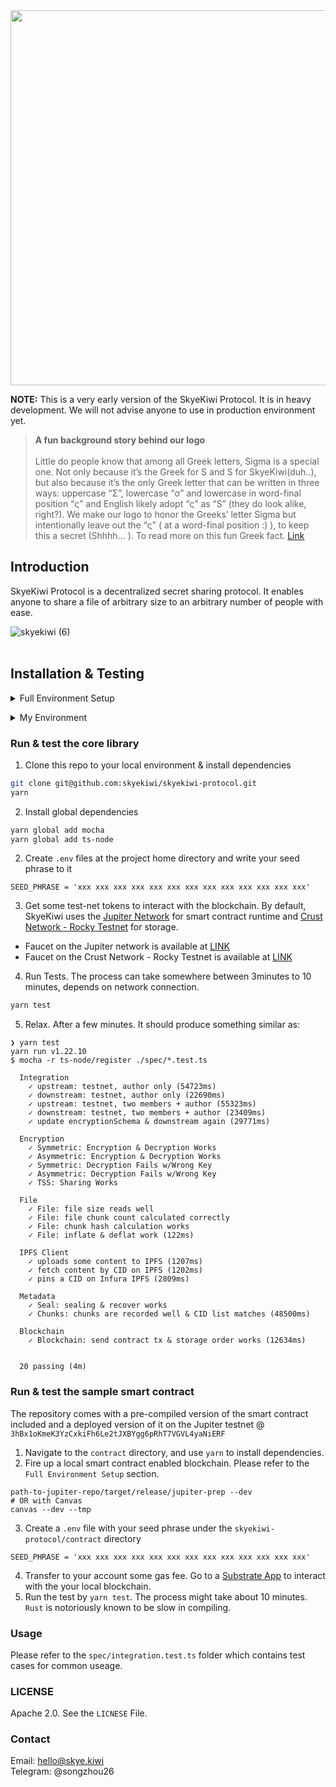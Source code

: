 <img src="https://tva1.sinaimg.cn/large/008i3skNgy1gqz4uri7ckj33dl0otn1c.jpg" width="600px"/>

**NOTE:** This is a very early version of the SkyeKiwi Protocol. It is in heavy development. We will not advise anyone to use in production environment yet.


> **A fun background story behind our logo** <br/><br/>
> Little do people know that among all Greek letters, Sigma is a special one. Not only because it’s the Greek for S and S for  SkyeKiwi(duh..), but also because it’s the only Greek letter that can be written in three ways: uppercase “Σ”, lowercase “σ” and lowercase in word-final position “ς” and English likely adopt “ς” as “S” (they do look alike, right?). We make our logo to honor the Greeks’ letter Sigma but intentionally leave out the “ς” ( at a word-final position :) ), to keep this a secret (Shhhh... ). To read more on this fun Greek fact. [Link](https://en.wikipedia.org/wiki/Sigma)


## Introduction

SkyeKiwi Protocol is a decentralized secret sharing protocol. It enables anyone to share a file of arbitrary size to an arbitrary number of people with ease. 


![skyekiwi (6)](https://tva1.sinaimg.cn/large/008i3skNgy1gqz4x7dy5sj31ip0r0q4k.jpg)
<br/><br/>
## Installation & Testing

<details><summary>Full Environment Setup</summary>

<p>
  
### Install Node.js

please reference to [Node.js Website](https://nodejs.org/en/download/) 

- We recommend you to install [yarn](https://classic.yarnpkg.com/en/docs/install/#mac-stable) as an alternative to `npm` . Simple run `npm install --global yarn` 

- The repo is tested with nodejs version `14.6.0` , to check on your nodejs version `node -v` , to switch version of node, I recommend using [n](https://github.com/tj/n) by TJ. 

    

### Setup the Substrate smart contract development environment

A good general guide to setup the environment for Substrate environment can be founded [here](https://substrate.dev/docs/en/knowledgebase/getting-started/). 

1. Install Rust for help: refer to [Rust Website](https://www.rust-lang.org/tools/install)

    ```bash
    curl --proto '=https' --tlsv1.2 -sSf https://sh.rustup.rs | sh
    source $HOME/.cargo/env
    ```

    Check your installed version
    ```bash
    rustc --version
    cargo --version
    ```
    This guides is tested with `rustc 1.50.0 (cb75ad5db 2021-02-10)` and `cargo 1.50.0 (f04e7fab7 2021-02-04)`

2. Install [Binaryen](https://github.com/WebAssembly/binaryen). You can simply install with [Homebrew](https://brew.sh/) on macOS

    ```bash
    brew install binaryen
    ```

    To install `Homebrew` use

    ```bash
    /bin/bash -c "$(curl -fsSL https://raw.githubusercontent.com/Homebrew/install/HEAD/install.sh)"
    ```

3. Install [cargo-contract](https://github.com/paritytech/cargo-contract) 

    ```bash
    cargo install --force cargo-contract
    ```


4. Grab a local Substrate blockchain node with `pallet-contract` included. There are many options: [jupiter](https://github.com/patractlabs/jupiter) is the one we choose. Alternatively, you can get [canvas](https://github.com/paritytech/canvas-node) by Parity. `Rust` is known for compiling slowly. It took me an hour to compile [jupiter](https://github.com/patractlabs/jupiter). 

    - To use [jupiter](https://github.com/patractlabs/jupiter), follow this [guide](https://github.com/patractlabs/jupiter#compile-and-run).  

    - To use [canvas](https://github.com/paritytech/canvas-node), follow this [guide](https://substrate.dev/substrate-contracts-workshop/#/0/setup?id=installing-the-canvas-node). 
    
    - Lastly, fire up the local blockchain 

        ```
        path-to-jupiter-repo/target/release/jupiter-prep --dev
        # OR with Canvas
        canvas --dev --tmp
        ```

        You can visit https://ipfs.io/ipns/dotapps.io and choose to connect to `ws://127.0.0.1:9944` to have a visual portal to interact with the blockchain. </p></details>

<details><summary>My Environment</summary>

<p>

#### Versions 

Codes are tested with the following environment:

`binaryen`: `version 101` <br/>
`cargo`: `cargo 1.51.0 (43b129a20 2021-03-16)` <br/>
`cargo-contract`:  `cargo-contract 0.10.0` <br/>
`node`: `v14.16.0` <br/>
`rust`: `rustc 1.51.0 (2fd73fabe 2021-03-23)` <br/><br/>
`canvas`: `canvas 0.1.0-385c4cc-x86_64-macos` <br/>
`OS Version`: `macOS Big Sur 11.0.1` <br/>

**Node Packages**
Please refer to the `package.json`

</p></details>

### Run & test the core library 

1. Clone this repo to your local environment & install dependencies 

```bash
git clone git@github.com:skyekiwi/skyekiwi-protocol.git
yarn
```

2. Install global dependencies

```bash
yarn global add mocha
yarn global add ts-node
```

2. Create `.env`  files at the project home directory and write your seed phrase to it

```
SEED_PHRASE = 'xxx xxx xxx xxx xxx xxx xxx xxx xxx xxx xxx xxx xxx'
```

3. Get some test-net tokens to interact with the blockchain. By default, SkyeKiwi uses the [Jupiter Network](https://github.com/patractlabs/jupiter/) for smart contract runtime and [Crust Network - Rocky Testnet](https://wiki.crust.network/docs/en/buildRockyGuidance) for storage.

- Faucet on the Jupiter network is available at [LINK](https://patrastore.io/#/jupiter-a1/system/accounts)
- Faucet on the Crust Network - Rocky Testnet is available at [LINK](https://github.com/decloudf/faucet-bot/issues)

4. Run Tests. The process can take somewhere between 3minutes to 10 minutes, depends on network connection. 

```bash
yarn test
```

5. Relax. After a few minutes. It should produce something similar as:

```
❯ yarn test                                                                                                                                                  
yarn run v1.22.10
$ mocha -r ts-node/register ./spec/*.test.ts

  Integration
    ✓ upstream: testnet, author only (54723ms)
    ✓ downstream: testnet, author only (22690ms)
    ✓ upstream: testnet, two members + author (55323ms)
    ✓ downstream: testnet, two members + author (23409ms)
    ✓ update encryptionSchema & downstream again (29771ms)

  Encryption
    ✓ Symmetric: Encryption & Decryption Works
    ✓ Asymmetric: Encryption & Decryption Works
    ✓ Symmetric: Decryption Fails w/Wrong Key
    ✓ Asymmetric: Decryption Fails w/Wrong Key
    ✓ TSS: Sharing Works

  File
    ✓ File: file size reads well
    ✓ File: file chunk count calculated correctly
    ✓ File: chunk hash calculation works
    ✓ File: inflate & deflat work (122ms)

  IPFS Client
    ✓ uploads some content to IPFS (1207ms)
    ✓ fetch content by CID on IPFS (1202ms)
    ✓ pins a CID on Infura IPFS (2809ms)

  Metadata
    ✓ Seal: sealing & recover works
    ✓ Chunks: chunks are recorded well & CID list matches (48500ms)

  Blockchain
    ✓ Blockchain: send contract tx & storage order works (12634ms)


  20 passing (4m)
```

### Run & test the sample smart contract
The repository comes with a pre-compiled version of the smart contract included and a deployed version of it on the Jupiter testnet @ `3hBx1oKmeK3YzCxkiFh6Le2tJXBYgg6pRhT7VGVL4yaNiERF`

1. Navigate to the `contract` directory, and use `yarn` to install dependencies.
2. Fire up a local smart contract enabled blockchain. Please refer to the `Full Environment Setup` section. 
```
path-to-jupiter-repo/target/release/jupiter-prep --dev
# OR with Canvas
canvas --dev --tmp
```
3. Create a `.env` file with your seed phrase under the `skyekiwi-protocol/contract` directory
```
SEED_PHRASE = 'xxx xxx xxx xxx xxx xxx xxx xxx xxx xxx xxx xxx xxx'
```
4. Transfer to your account some gas fee. Go to a [Substrate App](https://ipfs.io/ipns/dotapps.io/#/accounts) to interact with the your local blockchain.
5. Run the test by `yarn test`. The process might take about 10 minutes. `Rust` is notoriously known to be slow in compiling.

### Usage

Please refer to the `spec/integration.test.ts` folder which contains test cases for common useage.

### LICENSE

Apache 2.0. See the `LICNESE` File. 

### Contact 
Email: hello@skye.kiwi <br/>
Telegram: @songzhou26
